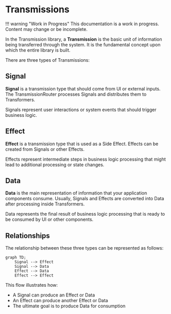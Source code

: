 # Transmissions

!!! warning "Work in Progress"
    This documentation is a work in progress. Content may change or be incomplete.

In the Transmission library, a **Transmission** is the basic unit of information being transferred through the system. It is the fundamental concept upon which the entire library is built.

There are three types of Transmissions:

## Signal

**Signal** is a transmission type that should come from UI or external inputs. The TransmissionRouter processes Signals and distributes them to Transformers.

Signals represent user interactions or system events that should trigger business logic.

## Effect

**Effect** is a transmission type that is used as a Side Effect. Effects can be created from Signals or other Effects.

Effects represent intermediate steps in business logic processing that might lead to additional processing or state changes.

## Data

**Data** is the main representation of information that your application components consume. Usually, Signals and Effects are converted into Data after processing inside Transformers.

Data represents the final result of business logic processing that is ready to be consumed by UI or other components.

## Relationships

The relationship between these three types can be represented as follows:

```mermaid
graph TD;
    Signal --> Effect
    Signal --> Data
    Effect --> Data
    Effect --> Effect
```

This flow illustrates how:
- A Signal can produce an Effect or Data
- An Effect can produce another Effect or Data
- The ultimate goal is to produce Data for consumption